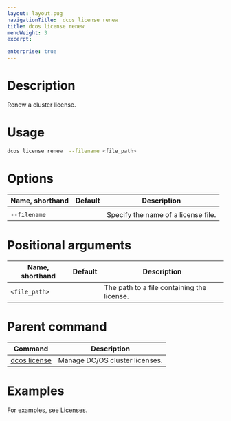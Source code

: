 ```yaml
---
layout: layout.pug
navigationTitle:  dcos license renew
title: dcos license renew
menuWeight: 3
excerpt:

enterprise: true
---
```


# Description
Renew a cluster license.

# Usage

```bash
dcos license renew  --filename <file_path>
```

# Options

| Name, shorthand | Default | Description |
|---------|-------------|-------------|
|   |   |   |
| `--filename`   |             |  Specify the name of a license file. |


# Positional arguments

| Name, shorthand | Default | Description |
|---------|-------------|-------------|
| `<file_path>`    |   |  The path to a file containing the license. |

# Parent command

| Command | Description |
|---------|-------------|
| [dcos license](/1.11/cli/command-reference/dcos-license/) | Manage DC/OS cluster licenses. |

# Examples
For examples, see [Licenses](/1.11/administering-clusters/licenses/).
